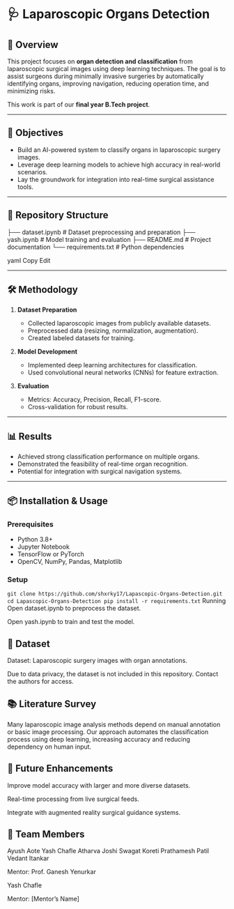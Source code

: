 # 🩺 Laparoscopic Organs Detection

## 📌 Overview
This project focuses on **organ detection and classification** from laparoscopic surgical images using deep learning techniques. The goal is to assist surgeons during minimally invasive surgeries by automatically identifying organs, improving navigation, reducing operation time, and minimizing risks.

This work is part of our **final year B.Tech project**.

---

## 🎯 Objectives
- Build an AI-powered system to classify organs in laparoscopic surgery images.
- Leverage deep learning models to achieve high accuracy in real-world scenarios.
- Lay the groundwork for integration into real-time surgical assistance tools.

---

## 📂 Repository Structure
├── dataset.ipynb # Dataset preprocessing and preparation
├── yash.ipynb # Model training and evaluation
├── README.md # Project documentation
└── requirements.txt # Python dependencies

yaml
Copy
Edit

---

## 🛠️ Methodology
1. **Dataset Preparation**
   - Collected laparoscopic images from publicly available datasets.
   - Preprocessed data (resizing, normalization, augmentation).
   - Created labeled datasets for training.

2. **Model Development**
   - Implemented deep learning architectures for classification.
   - Used convolutional neural networks (CNNs) for feature extraction.

3. **Evaluation**
   - Metrics: Accuracy, Precision, Recall, F1-score.
   - Cross-validation for robust results.

---

## 📊 Results
- Achieved strong classification performance on multiple organs.
- Demonstrated the feasibility of real-time organ recognition.
- Potential for integration with surgical navigation systems.

---

## 📦 Installation & Usage
### Prerequisites
- Python 3.8+
- Jupyter Notebook
- TensorFlow or PyTorch
- OpenCV, NumPy, Pandas, Matplotlib

### Setup
`
git clone https://github.com/shxrky17/Lapascopic-Organs-Detection.git
cd Lapascopic-Organs-Detection
pip install -r requirements.txt
`
Running
Open dataset.ipynb to preprocess the dataset.

Open yash.ipynb to train and test the model.

## 📁 Dataset
Dataset: Laparoscopic surgery images with organ annotations.

Due to data privacy, the dataset is not included in this repository. Contact the authors for access.

## 📚 Literature Survey
Many laparoscopic image analysis methods depend on manual annotation or basic image processing. Our approach automates the classification process using deep learning, increasing accuracy and reducing dependency on human input.

## 🚀 Future Enhancements
Improve model accuracy with larger and more diverse datasets.

Real-time processing from live surgical feeds.

Integrate with augmented reality surgical guidance systems.

## 👥 Team Members
Ayush Aote
Yash Chafle
Atharva Joshi
Swagat Koreti
Prathamesh Patil
Vedant Itankar

Mentor: Prof. Ganesh Yenurkar

Yash Chafle

Mentor: [Mentor’s Name]
